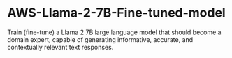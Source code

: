 # AWS-Llama-2-7B-Fine-tuned-model
Train (fine-tune) a Llama 2 7B large language model that should become a domain expert, capable of generating informative, accurate, and contextually relevant text responses. 
